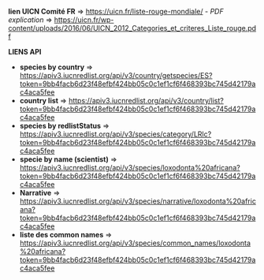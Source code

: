 **lien UICN Comité FR** => https://uicn.fr/liste-rouge-mondiale/
    - *PDF explication* => https://uicn.fr/wp-content/uploads/2016/06/UICN_2012_Categories_et_criteres_Liste_rouge.pdf


**LIENS API**

- **species by country** => https://apiv3.iucnredlist.org/api/v3/country/getspecies/ES?token=9bb4facb6d23f48efbf424bb05c0c1ef1cf6f468393bc745d42179ac4aca5fee
- **country list** => https://apiv3.iucnredlist.org/api/v3/country/list?token=9bb4facb6d23f48efbf424bb05c0c1ef1cf6f468393bc745d42179ac4aca5fee
- **species by redlistStatus** => https://apiv3.iucnredlist.org/api/v3/species/category/LRlc?token=9bb4facb6d23f48efbf424bb05c0c1ef1cf6f468393bc745d42179ac4aca5fee
- **specie by name (scientist)** => https://apiv3.iucnredlist.org/api/v3/species/loxodonta%20africana?token=9bb4facb6d23f48efbf424bb05c0c1ef1cf6f468393bc745d42179ac4aca5fee
- **Narrative** => https://apiv3.iucnredlist.org/api/v3/species/narrative/loxodonta%20africana?token=9bb4facb6d23f48efbf424bb05c0c1ef1cf6f468393bc745d42179ac4aca5fee
- **liste des common names** => https://apiv3.iucnredlist.org/api/v3/species/common_names/loxodonta%20africana?token=9bb4facb6d23f48efbf424bb05c0c1ef1cf6f468393bc745d42179ac4aca5fee